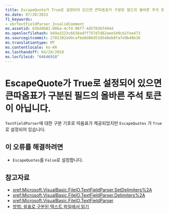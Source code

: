 ```yaml
---
title: EscapeQuote가 True로 설정되어 있으면 큰따옴표가 구분된 필드의 올바른 주석 토큰이 아닙니다.
ms.date: 07/20/2015
f1_keywords:
- vbrTextFieldParser_InvalidComment
ms.assetid: 636d4b81-00ba-4cfd-98f7-4d57036f494d
ms.openlocfilehash: b49a3223c6638adff757d7d82aee549cb1fee473
ms.sourcegitcommit: 2701302a99cafbe0d86d53d540eb0fa7e9b46b36
ms.translationtype: MT
ms.contentlocale: ko-KR
ms.lasthandoff: 04/28/2019
ms.locfileid: "64646918"
---
```

# <a name="a-double-quote-is-not-a-valid-comment-token-for-delimited-fields-where-escapequote-is-set-to-true"></a>EscapeQuote가 True로 설정되어 있으면 큰따옴표가 구분된 필드의 올바른 주석 토큰이 아닙니다.
`TextFieldParser`에 대한 구분 기호로 따옴표가 제공되었지만 `EscapeQuotes` 가 `True`로 설정되어 있습니다.  
  
## <a name="to-correct-this-error"></a>이 오류를 해결하려면  
  
- `EscapeQuotes`를 `False`로 설정합니다.  
  
## <a name="see-also"></a>참고자료

- <xref:Microsoft.VisualBasic.FileIO.TextFieldParser.SetDelimiters%2A>
- <xref:Microsoft.VisualBasic.FileIO.TextFieldParser.Delimiters%2A>
- <xref:Microsoft.VisualBasic.FileIO.TextFieldParser>
- [방법: 쉼표로 구분된 텍스트 파일에서 읽기](../../../visual-basic/developing-apps/programming/drives-directories-files/how-to-read-from-comma-delimited-text-files.md)
